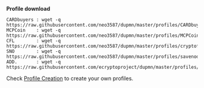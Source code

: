 **Profile download**
```
CARDbuyers : wget -q https://raw.githubusercontent.com/neo3587/dupmn/master/profiles/CARDbuyers.dmn
MCPCoin    : wget -q https://raw.githubusercontent.com/neo3587/dupmn/master/profiles/MCPCoin.dmn
CFL        : wget -q https://raw.githubusercontent.com/neo3587/dupmn/master/profiles/cryptoflow.dmn
SNO        : wget -q https://raw.githubusercontent.com/neo3587/dupmn/master/profiles/savenode.dmn
ADD.       : wget -q https://raw.githubusercontent.com/ecryptoproject/dupmn/master/profiles/add.dmn
```
Check [Profile Creation](https://github.com/neo3587/dupmn#-profile-creation) to create your own profiles.
